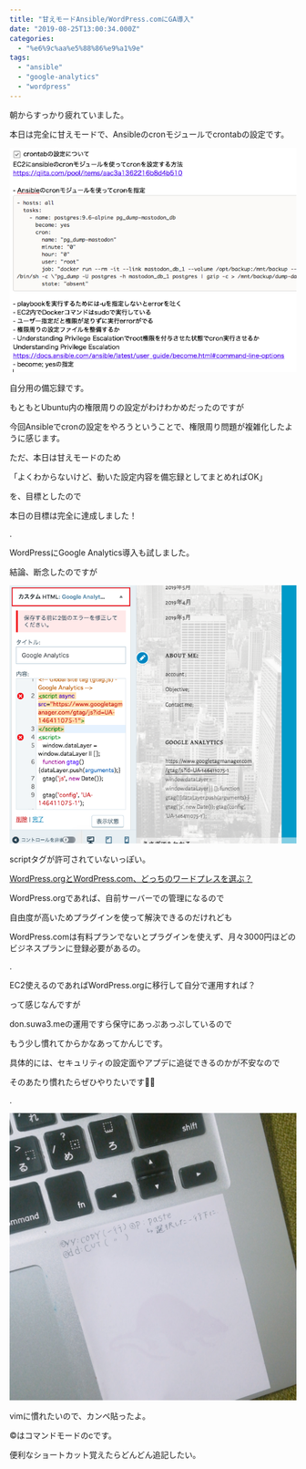 ```yaml
---
title: "甘えモードAnsible/WordPress.comにGA導入"
date: "2019-08-25T13:00:34.000Z"
categories: 
  - "%e6%9c%aa%e5%88%86%e9%a1%9e"
tags: 
  - "ansible"
  - "google-analytics"
  - "wordpress"
---
```


朝からすっかり疲れていました。

本日は完全に甘えモードで、Ansibleのcronモジュールでcrontabの設定です。

![](images/e382b9e382afe383aae383bce383b3e382b7e383a7e38383e38388-2019-08-25-21.53.30.png)

自分用の備忘録です。

もともとUbuntu内の権限周りの設定がわけわかめだったのですが

今回Ansibleでcronの設定をやろうということで、権限周り問題が複雑化したように感じます。

ただ、本日は甘えモードのため

「よくわからないけど、動いた設定内容を備忘録としてまとめればOK」

を、目標としたので

本日の目標は完全に達成しました！

.

WordPressにGoogle Analytics導入も試しました。

結論、断念したのですが

![](images/e382b9e382afe383aae383bce383b3e382b7e383a7e38383e38388-2019-08-25-20.33.24.png)

scriptタグが許可されていないっぽい。

[WordPress.orgとWordPress.com、どっちのワードプレスを選ぶ？](https://communityserver.org/contents/3194/)

WordPress.orgであれば、自前サーバーでの管理になるので

自由度が高いためプラグインを使って解決できるのだけれども

WordPress.comは有料プランでないとプラグインを使えず、月々3000円ほどのビジネスプランに登録必要があるの。

.

EC2使えるのであればWordPress.orgに移行して自分で運用すれば？

って感じなんですが

don.suwa3.meの運用ですら保守にあっぷあっぷしているので

もう少し慣れてからかなあってかんじです。

具体的には、セキュリティの設定面やアプデに追従できるのかが不安なので

そのあたり慣れたらぜひやりたいです🙋‍♀️

.

![](images/2019-08-25-21-57-082854836551049058145.jpg)

vimに慣れたいので、カンペ貼ったよ。

©️はコマンドモードのcです。

便利なショートカット覚えたらどんどん追記したい。
